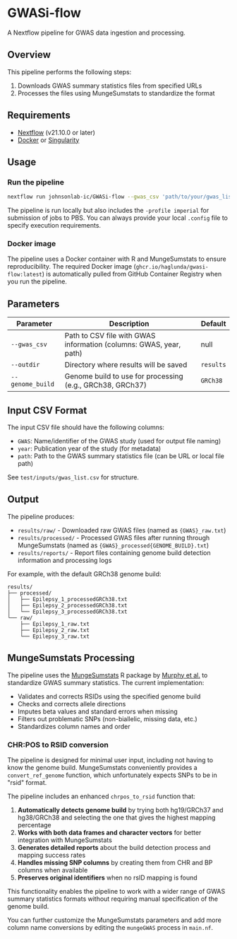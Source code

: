 # GWASi-flow

A Nextflow pipeline for GWAS data ingestion and processing.

## Overview

This pipeline performs the following steps:
1. Downloads GWAS summary statistics files from specified URLs
2. Processes the files using MungeSumstats to standardize the format

## Requirements

- [Nextflow](https://www.nextflow.io/) (v21.10.0 or later)
- [Docker](https://www.docker.com/) or [Singularity](https://sylabs.io/singularity/)

## Usage

### Run the pipeline

```bash
nextflow run johnsonlab-ic/GWASi-flow --gwas_csv 'path/to/your/gwas_list.csv' --outdir 'results'
```
The pipeline is run locally but also includes the `-profile imperial` for submission of jobs to PBS. You can always provide your local `.config` file to specify execution requirements.

### Docker image

The pipeline uses a Docker container with R and MungeSumstats to ensure reproducibility. The required Docker image (`ghcr.io/haglunda/gwasi-flow:latest`) is automatically pulled from GitHub Container Registry when you run the pipeline.

## Parameters

| Parameter | Description | Default |
|-----------|-------------|---------|
| `--gwas_csv` | Path to CSV file with GWAS information (columns: GWAS, year, path) | null |
| `--outdir` | Directory where results will be saved | `results` |
| `--genome_build` | Genome build to use for processing (e.g., GRCh38, GRCh37) | `GRCh38` |

## Input CSV Format

The input CSV file should have the following columns:
- `GWAS`: Name/identifier of the GWAS study (used for output file naming)
- `year`: Publication year of the study (for metadata)
- `path`: Path to the GWAS summary statistics file (can be URL or local file path)

See `test/inputs/gwas_list.csv` for structure.

## Output

The pipeline produces:
- `results/raw/` - Downloaded raw GWAS files (named as `{GWAS}_raw.txt`)
- `results/processed/` - Processed GWAS files after running through MungeSumstats (named as `{GWAS}_processed{GENOME_BUILD}.txt`)
- `results/reports/` - Report files containing genome build detection information and processing logs

For example, with the default GRCh38 genome build:
```
results/
├── processed/
│   ├── Epilepsy_1_processedGRCh38.txt
│   ├── Epilepsy_2_processedGRCh38.txt
│   └── Epilepsy_3_processedGRCh38.txt
└── raw/
    ├── Epilepsy_1_raw.txt
    ├── Epilepsy_2_raw.txt
    └── Epilepsy_3_raw.txt
```

## MungeSumstats Processing

The pipeline uses the [MungeSumstats](https://github.com/neurogenomics/MungeSumstats) R package by [Murphy et al.](https://academic.oup.com/bioinformatics/article/37/23/4593/6380562) to standardize GWAS summary statistics. The current implementation:

- Validates and corrects RSIDs using the specified genome build
- Checks and corrects allele directions
- Imputes beta values and standard errors when missing
- Filters out problematic SNPs (non-biallelic, missing data, etc.)
- Standardizes column names and order

### CHR:POS to RSID conversion

The pipeline is designed for minimal user input, including not having to know the genome build. MungeSumstats conveniently provides a `convert_ref_genome` function, which unfortunately expects SNPs to be in "rsid" format. 

The pipeline includes an enhanced `chrpos_to_rsid` function that:

1. **Automatically detects genome build** by trying both hg19/GRCh37 and hg38/GRCh38 and selecting the one that gives the highest mapping percentage
2. **Works with both data frames and character vectors** for better integration with MungeSumstats
3. **Generates detailed reports** about the build detection process and mapping success rates
4. **Handles missing SNP columns** by creating them from CHR and BP columns when available
5. **Preserves original identifiers** when no rsID mapping is found

This functionality enables the pipeline to work with a wider range of GWAS summary statistics formats without requiring manual specification of the genome build.


You can further customize the MungeSumstats parameters and add more column name conversions by editing the `mungeGWAS` process in `main.nf`.
